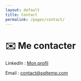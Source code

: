 ```yaml
---
layout: default
title: Contact
permalink: /pages/contact/
---
```


<div class="card">
  <h1>✉️ Me contacter</h1>
  <p>LinkedIn : <a href="https://www.linkedin.com/in/thierrymatrat" target="_blank" rel="noopener">Mon profil</a></p>
  <p>Email : <a href="mailto:contact@sqltemp.com">contact@sqltemp.com</a></p>
</div>
